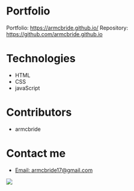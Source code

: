 # Portfolio
Portfolio: <a href="https://armcbride.github.io/" target="_blank">https://armcbride.github.io/</a>
Repository: <a href="https://github.com/armcbride.github.io" target="_blank">https://github.com/armcbride.github.io</a>

# Technologies
- HTML
- CSS
- javaScript

# Contributors
- armcbride

# Contact me

- <a href="mailto:armcbride17@gmail.com">Email: armcbride17@gmail.com</a>  

<img src="https://camo.githubusercontent.com/98ceb55b96bf1d9b5bf9a6d04c09eaf2b2fa4839/68747470733a2f2f696d672e736869656c64732e696f2f62616467652f4c6963656e73652d4d49542d677265656e" data-canonical-src="https://img.shields.io/badge/License-MIT-green" style="max-width:100%;">  



